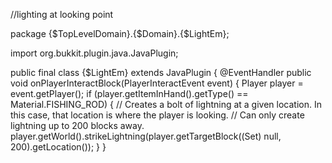 //lighting at looking point

package {$TopLevelDomain}.{$Domain}.{$LightEm};
 
import org.bukkit.plugin.java.JavaPlugin;
 
public final class {$LightEm} extends JavaPlugin {
@EventHandler
public void onPlayerInteractBlock(PlayerInteractEvent event) {
    Player player = event.getPlayer();
    if (player.getItemInHand().getType() == Material.FISHING_ROD) {
        // Creates a bolt of lightning at a given location. In this case, that location is where the player is looking.
        // Can only create lightning up to 200 blocks away.
        player.getWorld().strikeLightning(player.getTargetBlock((Set<Material>) null, 200).getLocation());
    }
}
